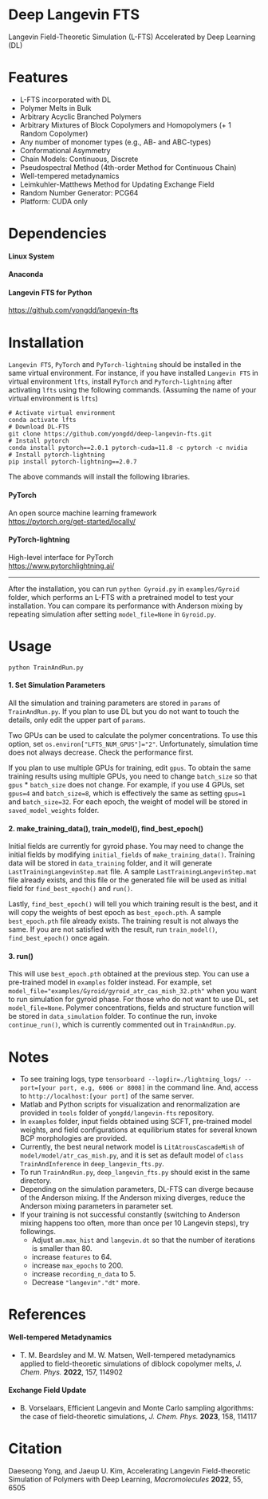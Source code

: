# Deep Langevin FTS
Langevin Field-Theoretic Simulation (L-FTS) Accelerated by Deep Learning (DL)

# Features
* L-FTS incorporated with DL
* Polymer Melts in Bulk
* Arbitrary Acyclic Branched Polymers
* Arbitrary Mixtures of Block Copolymers and Homopolymers (+ 1 Random Copolymer)
* Any number of monomer types (e.g., AB- and ABC-types)
* Conformational Asymmetry
* Chain Models: Continuous, Discrete
* Pseudospectral Method (4th-order Method for Continuous Chain)
* Well-tempered metadynamics
* Leimkuhler-Matthews Method for Updating Exchange Field
* Random Number Generator: PCG64
* Platform: CUDA only

# Dependencies

#### Linux System

#### Anaconda

#### Langevin FTS for Python 
  https://github.com/yongdd/langevin-fts

# Installation

`Langevin FTS`, `PyTorch` and `PyTorch-lightning` should be installed in the same virtual environment. For instance, if you have installed `Langevin FTS` in virtual environment `lfts`, install `PyTorch` and `PyTorch-lightning` after activating `lfts` using the following commands. (Assuming the name of your virtual environment is `lfts`)
```Shell
# Activate virtual environment  
conda activate lfts   
# Download DL-FTS   
git clone https://github.com/yongdd/deep-langevin-fts.git  
# Install pytorch  
conda install pytorch==2.0.1 pytorch-cuda=11.8 -c pytorch -c nvidia
# Install pytorch-lightning  
pip install pytorch-lightning==2.0.7
```
The above commands will install the following libraries.   
  
#### PyTorch
  An open source machine learning framework  
  https://pytorch.org/get-started/locally/

#### PyTorch-lightning
  High-level interface for PyTorch   
  https://www.pytorchlightning.ai/

* * *   
After the installation, you can run `python Gyroid.py` in `examples/Gyroid` folder, which performs an L-FTS with a pretrained model to test your installation. You can compare its performance with Anderson mixing by repeating simulation after setting `model_file=None` in `Gyroid.py`.  

# Usage
```Shell
python TrainAndRun.py
```
#### 1. Set Simulation Parameters
All the simulation and training parameters are stored in `params` of `TrainAndRun.py`. If you plan to use DL but you do not want to touch the details, only edit the upper part of `params`.

Two GPUs can be used to calculate the polymer concentrations. To use this option, set `os.environ["LFTS_NUM_GPUS"]="2"`. Unfortunately, simulation time does not always decrease. Check the performance first.  

If you plan to use multiple GPUs for training, edit `gpus`. To obtain the same training results using multiple GPUs, you need to change `batch_size` so that `gpus` * `batch_size` does not change. For example, if you use 4 GPUs, set `gpus=4` and `batch_size=8`, which is effectively the same as setting `gpus=1` and `batch_size=32`. For each epoch, the weight of model will be stored in `saved_model_weights` folder.  

#### 2. make_training_data(), train_model(), find_best_epoch()
Initial fields are currently for gyroid phase. You may need to change the initial fields by modifying `initial_fields` of `make_training_data()`. Training data will be stored in `data_training` folder, and it will generate `LastTrainingLangevinStep.mat` file. A sample `LastTrainingLangevinStep.mat` file already exists, and this file or the generated file will be used as initial field for `find_best_epoch()` and `run()`.

Lastly, `find_best_epoch()` will tell you which training result is the best, and it will copy the weights of best epoch as `best_epoch.pth`. A sample `best_epoch.pth` file already exists. The training result is not always the same. If you are not satisfied with the result, run `train_model()`, `find_best_epoch()` once again.  

#### 3. run()
This will use `best_epoch.pth` obtained at the previous step. You can use a pre-trained model in `examples` folder instead. For example, set `model_file="examples/Gyroid/gyroid_atr_cas_mish_32.pth"` when you want to run simulation for gyroid phase. For those who do not want to use DL, set `model_file=None`. Polymer concentrations, fields and structure function will be stored in `data_simulation` folder. To continue the run, invoke `continue_run()`, which is currently commented out in `TrainAndRun.py`.

# Notes
* To see training logs, type `tensorboard --logdir=./lightning_logs/ --port=[your port, e.g, 6006 or 8008]` in the command line. And, access to `http://localhost:[your port]` of the same server.
* Matlab and Python scripts for visualization and renormalization are provided in `tools` folder of `yongdd/langevin-fts` repository.  
* In `examples` folder, input fields obtained using SCFT, pre-trained model weights, and field configurations at equilibrium states for several known BCP morphologies are provided.  
* Currently, the best neural network model is `LitAtrousCascadeMish` of `model/model/atr_cas_mish.py`, and it is set as default model of `class TrainAndInference` in `deep_langevin_fts.py`.  
* To run `TrainAndRun.py`, `deep_langevin_fts.py` should exist in the same directory.  
* Depending on the simulation parameters, DL-FTS can diverge because of the Anderson mixing. If the Anderson mixing diverges, reduce the Anderson mixing parameters in parameter set.
* If your training is not successful constantly (switching to Anderson mixing happens too often, more than once per 10 Langevin steps), try followings.
  * Adjust `am.max_hist` and `langevin.dt` so that the number of iterations is smaller than 80.
  * increase `features` to 64.
  * increase `max_epochs` to 200.
  * increase `recording_n_data` to 5.
  * Decrease `"langevin"."dt"` more.
# References
#### Well-tempered Metadynamics
+ T. M. Beardsley and M. W. Matsen, Well-tempered metadynamics applied to field-theoretic simulations of diblock copolymer melts, *J. Chem. Phys.* **2022**, 157, 114902
#### Exchange Field Update
+ B. Vorselaars, Efficient Langevin and Monte Carlo sampling algorithms: the case of
field-theoretic simulations, *J. Chem. Phys.* **2023**, 158, 114117

# Citation
Daeseong Yong, and Jaeup U. Kim, Accelerating Langevin Field-theoretic Simulation of Polymers with Deep Learning, *Macromolecules* **2022**, 55, 6505  